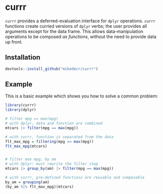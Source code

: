 
# currr

<!-- badges: start -->
<!-- badges: end -->

`currr` provides a deferred-evaluation interface for `dplyr` operations. 
`currr` functions create curried versions of `dplyr` verbs; the user provides all arguments except for the data frame.
This allows data-manipulation operations to be composed _as functions_, without the need to provide data up front.


## Installation

``` r
devtools::install_github("mikedecr/currr")
```

## Example

This is a basic example which shows you how to solve a common problem:

```r
library(currr)
library(dplyr)

# filter mpg == max(mpg)
# with dplyr, data and function are combined
mtcars |> filter(mpg == max(mpg))

# with currr, function is separated from the data
flt_max_mpg = filtering(mpg == max(mpg))
flt_max_mpg(mtcars)


# filter max mpg, by am
# with dplyr: must rewrite the filter step
mtcars |> group_by(am) |> filter(mpg == max(mpg))

# with currr, pre-defined functions are reusable and composable
by_am = grouping(am)
(by_am %|% flt_max_mpg)(mtcars)
```

